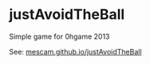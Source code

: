 justAvoidTheBall
================

Simple game for 0hgame 2013

See: [mescam.github.io/justAvoidTheBall](http://mescam.github.io/justAvoidTheBall)
